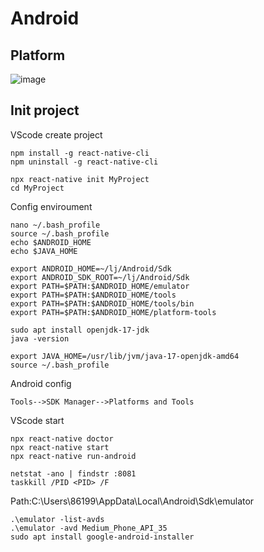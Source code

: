 # Android
## Platform
![image](https://github.com/user-attachments/assets/2b4c334f-4b6b-43bd-8ec1-819f9d0731e2)

## Init project
VScode create project
```
npm install -g react-native-cli
npm uninstall -g react-native-cli
```
```
npx react-native init MyProject
cd MyProject
```
Config enviroument
```
nano ~/.bash_profile
source ~/.bash_profile
echo $ANDROID_HOME
echo $JAVA_HOME
```
```
export ANDROID_HOME=~/lj/Android/Sdk
export ANDROID_SDK_ROOT=~/lj/Android/Sdk
export PATH=$PATH:$ANDROID_HOME/emulator
export PATH=$PATH:$ANDROID_HOME/tools
export PATH=$PATH:$ANDROID_HOME/tools/bin
export PATH=$PATH:$ANDROID_HOME/platform-tools
```
```
sudo apt install openjdk-17-jdk
java -version
```
```
export JAVA_HOME=/usr/lib/jvm/java-17-openjdk-amd64
source ~/.bash_profile
```
Android config
```
Tools-->SDK Manager-->Platforms and Tools
```
VScode start
```
npx react-native doctor
npx react-native start
npx react-native run-android
```
```
netstat -ano | findstr :8081
taskkill /PID <PID> /F
```
Path:C:\Users\86199\AppData\Local\Android\Sdk\emulator
```
.\emulator -list-avds
.\emulator -avd Medium_Phone_API_35
sudo apt install google-android-installer
```
